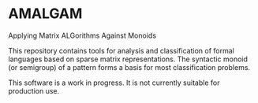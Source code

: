 # AMALGAM

Applying Matrix ALGorithms Against Monoids

This repository contains tools for analysis and classification
of formal languages based on sparse matrix representations.
The syntactic monoid (or semigroup) of a pattern forms a basis
for most classification problems.

This software is a work in progress.
It is not currently suitable for production use.
